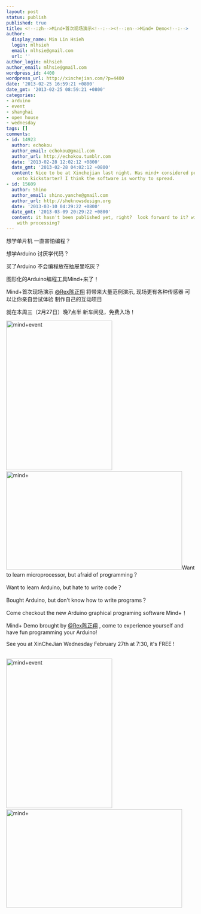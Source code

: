 ```yaml
---
layout: post
status: publish
published: true
title: <!--:zh-->Mind+首次现场演示<!--:--><!--:en-->Mind+ Demo<!--:-->
author:
  display_name: Min Lin Hsieh
  login: mlhsieh
  email: mlhsie@gmail.com
  url: ''
author_login: mlhsieh
author_email: mlhsie@gmail.com
wordpress_id: 4400
wordpress_url: http://xinchejian.com/?p=4400
date: '2013-02-25 16:59:21 +0800'
date_gmt: '2013-02-25 08:59:21 +0800'
categories:
- arduino
- event
- shanghai
- open house
- wednesday
tags: []
comments:
- id: 14923
  author: echokou
  author_email: echokou@gmail.com
  author_url: http://echokou.tumblr.com
  date: '2013-02-28 12:02:12 +0800'
  date_gmt: '2013-02-28 04:02:12 +0800'
  content: Nice to be at Xinchejian last night. Has mind+ considered putting the program
    onto kickstarter? I think the software is worthy to spread.
- id: 15609
  author: Shino
  author_email: shino.yanche@gmail.com
  author_url: http://sheknowsdesign.org
  date: '2013-03-10 04:29:22 +0800'
  date_gmt: '2013-03-09 20:29:22 +0800'
  content: it hasn't been published yet, right?  look forward to it? will it work
    with processing?
---
```

<p><!--:zh-->想学单片机 一直害怕编程？</p>
<p>想学Arduino 讨厌学代码？</p>
<p>买了Arduino 不会编程放在抽屉里吃灰？</p>
<p>图形化的Arduino编程工具Mind+来了！</p>
<p>Mind+首次现场演示&nbsp;<a href="http://weibo.com/n/Rex%E9%99%88%E6%AD%A3%E7%BF%94">@Rex陈正翔</a>&nbsp;将带来大量范例演示, 现场更有各种传感器 可以让你亲自尝试体验 制作自己的互动项目</p>
<p>就在本周三（2月27日）晚7点半 新车间见，免费入场！</p>
<p><a href="http://xinchejian.com/wp-content/uploads/2013/02/mind+event.png"><img class="alignnone size-large wp-image-4402" alt="mind+event" src="http://xinchejian.com/wp-content/uploads/2013/02/mind+event-283x400.png" width="283" height="400" /></a>&nbsp; &nbsp;&nbsp;<a href="http://xinchejian.com/wp-content/uploads/2013/02/mind+.png"><img class="alignnone size-large wp-image-4401" alt="mind+" src="http://xinchejian.com/wp-content/uploads/2013/02/mind+-600x337.png" width="470" height="263" /></a><!--:--><!--:en-->Want to learn microprocessor, but&nbsp;afraid of programming？</p>
<p>Want to learn Arduino, but hate to write code？</p>
<p>Bought Arduino, but don't know how to write programs？</p>
<p>Come checkout the new Arduino graphical programing software Mind+！</p>
<p>Mind+ Demo brought by&nbsp;<a href="http://weibo.com/n/Rex%E9%99%88%E6%AD%A3%E7%BF%94">@Rex陈正翔</a>&nbsp;, come to experience yourself and have fun programming your Arduino!</p>
<p>See you at XinCheJian Wednesday February 27th at 7:30, it's FREE !</p>
<p><a href="http://xinchejian.com/wp-content/uploads/2013/02/mind+event.png"><br />
<img alt="mind+event" src="http://xinchejian.com/wp-content/uploads/2013/02/mind+event-283x400.png" width="283" height="400" /></a>&nbsp; &nbsp;&nbsp;<a href="http://xinchejian.com/wp-content/uploads/2013/02/mind+.png"><img alt="mind+" src="http://xinchejian.com/wp-content/uploads/2013/02/mind+-600x337.png" width="470" height="263" /></a><!--:--></p>
